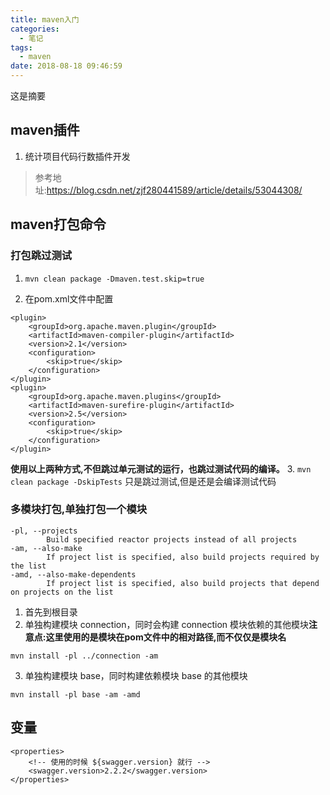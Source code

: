 ```yaml
---
title: maven入门
categories:
  - 笔记
tags:
  - maven
date: 2018-08-18 09:46:59
---
```

 这是摘要
 <!-- more -->


## maven插件
1. 统计项目代码行数插件开发
>参考地址:https://blog.csdn.net/zjf280441589/article/details/53044308/

## maven打包命令
### 打包跳过测试
1. `mvn clean package -Dmaven.test.skip=true`

2. 在pom.xml文件中配置
```
<plugin>  
    <groupId>org.apache.maven.plugin</groupId>  
    <artifactId>maven-compiler-plugin</artifactId>  
    <version>2.1</version>  
    <configuration>  
        <skip>true</skip>  
    </configuration>  
</plugin>  
<plugin>  
    <groupId>org.apache.maven.plugins</groupId>  
    <artifactId>maven-surefire-plugin</artifactId>  
    <version>2.5</version>  
    <configuration>  
        <skip>true</skip>  
    </configuration>  
</plugin> 

```

**使用以上两种方式,不但跳过单元测试的运行，也跳过测试代码的编译。**
3. `mvn clean package -DskipTests`
只是跳过测试,但是还是会编译测试代码

### 多模块打包,单独打包一个模块
```
-pl, --projects
        Build specified reactor projects instead of all projects
-am, --also-make
        If project list is specified, also build projects required by the list
-amd, --also-make-dependents
        If project list is specified, also build projects that depend on projects on the list
```
1. 首先到根目录
2. 单独构建模块 connection，同时会构建 connection 模块依赖的其他模块**注意点:这里使用的是模块在pom文件中的相对路径,而不仅仅是模块名**
```
mvn install -pl ../connection -am
```
3. 单独构建模块 base，同时构建依赖模块 base 的其他模块
```
mvn install -pl base -am -amd
```

## 变量
```
<properties>
	<!-- 使用的时候 ${swagger.version} 就行 -->
	<swagger.version>2.2.2</swagger.version>
</properties>
```